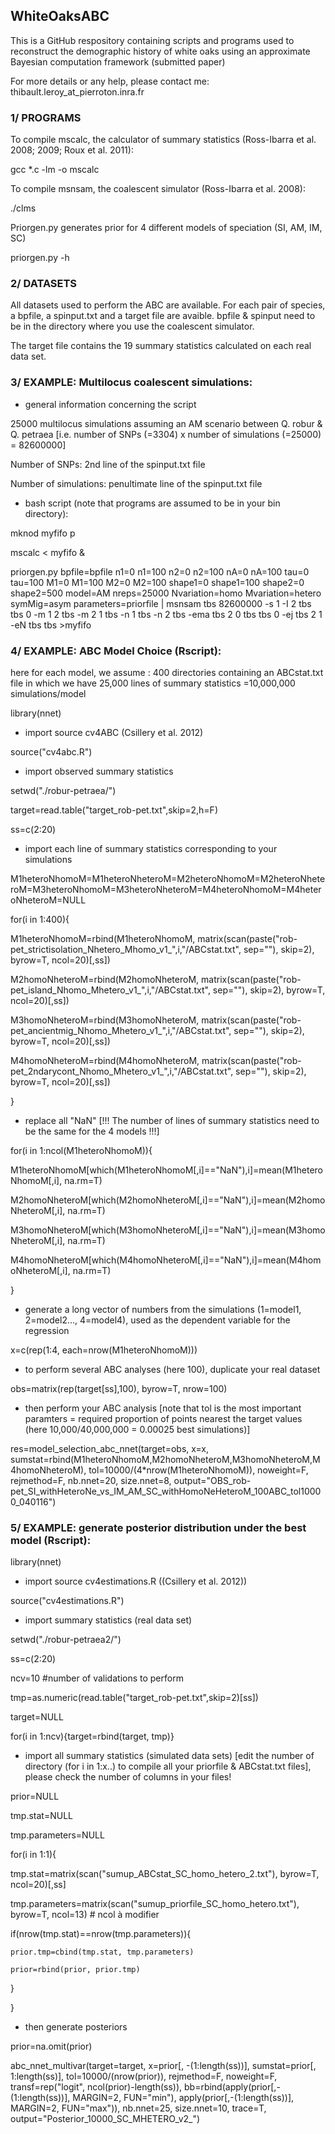 
## 									WhiteOaksABC 													


 This is a GitHub respository containing scripts and programs used to reconstruct the demographic history of white oaks using an approximate Bayesian computation framework (submitted paper)
 
 For more details or any help, please contact me: thibault.leroy_at_pierroton.inra.fr


### 1/ PROGRAMS

To compile mscalc, the calculator of summary statistics (Ross-Ibarra et al. 2008; 2009; Roux et al. 2011):

gcc *.c -lm -o mscalc

To compile msnsam, the coalescent simulator (Ross-Ibarra et al. 2008):

./clms

Priorgen.py generates prior for 4 different models of speciation (SI, AM, IM, SC)

priorgen.py -h




### 2/ DATASETS

 All datasets used to perform the ABC are available. For each pair of species, a bpfile, a spinput.txt and a target file are avaible. bpfile & spinput need to be in the directory where you use the coalescent simulator. 
 
 The target file contains the 19 summary statistics calculated on each real data set.




### 3/ EXAMPLE: Multilocus coalescent simulations:

- general information concerning the script

25000 multilocus simulations assuming an AM scenario between Q. robur & Q. petraea [i.e. number of SNPs (=3304) x number of simulations (=25000) = 82600000]

Number of SNPs: 2nd line of the spinput.txt file

Number of simulations: penultimate line of the spinput.txt file



- bash script (note that programs are assumed to be in your bin directory):

mknod myfifo p

mscalc < myfifo &

priorgen.py bpfile=bpfile n1=0 n1=100 n2=0 n2=100 nA=0 nA=100 tau=0 tau=100 M1=0 M1=100 M2=0 M2=100 shape1=0 shape1=100 shape2=0 shape2=500 model=AM nreps=25000 Nvariation=homo Mvariation=hetero symMig=asym parameters=priorfile | msnsam tbs 82600000 -s 1 -I 2 tbs tbs 0 -m 1 2 tbs -m 2 1 tbs -n 1 tbs -n 2 tbs -ema tbs 2 0 tbs tbs 0 -ej tbs 2 1 -eN tbs tbs >myfifo




### 4/ EXAMPLE: ABC Model Choice (Rscript):

here for each model, we assume : 400 directories containing an ABCstat.txt file in which we have 25,000 lines of summary statistics =10,000,000 simulations/model

library(nnet)
- import source cv4ABC (Csillery et al. 2012)

source("cv4abc.R")

- import observed summary statistics

setwd("./robur-petraea/")

target=read.table("target_rob-pet.txt",skip=2,h=F)

ss=c(2:20)

- import each line of summary statistics corresponding to your simulations

M1heteroNhomoM=M1heteroNheteroM=M2heteroNhomoM=M2heteroNheteroM=M3heteroNhomoM=M3heteroNheteroM=M4heteroNhomoM=M4heteroNheteroM=NULL

for(i in 1:400){

  M1heteroNhomoM=rbind(M1heteroNhomoM, matrix(scan(paste("rob-pet_strictisolation_Nhetero_Mhomo_v1_",i,"/ABCstat.txt", sep=""), skip=2), byrow=T, ncol=20)[,ss])

  M2homoNheteroM=rbind(M2homoNheteroM, matrix(scan(paste("rob-pet_island_Nhomo_Mhetero_v1_",i,"/ABCstat.txt", sep=""), skip=2), byrow=T, ncol=20)[,ss])

  M3homoNheteroM=rbind(M3homoNheteroM, matrix(scan(paste("rob-pet_ancientmig_Nhomo_Mhetero_v1_",i,"/ABCstat.txt", sep=""), skip=2), byrow=T, ncol=20)[,ss])

  M4homoNheteroM=rbind(M4homoNheteroM, matrix(scan(paste("rob-pet_2ndarycont_Nhomo_Mhetero_v1_",i,"/ABCstat.txt", sep=""), skip=2), byrow=T, ncol=20)[,ss])

}

- replace all "NaN" [!!! The number of lines of summary statistics need to be the same for the 4 models !!!]

for(i in 1:ncol(M1heteroNhomoM)){

  M1heteroNhomoM[which(M1heteroNhomoM[,i]=="NaN"),i]=mean(M1heteroNhomoM[,i], na.rm=T)

  M2homoNheteroM[which(M2homoNheteroM[,i]=="NaN"),i]=mean(M2homoNheteroM[,i], na.rm=T)

  M3homoNheteroM[which(M3homoNheteroM[,i]=="NaN"),i]=mean(M3homoNheteroM[,i], na.rm=T)

  M4homoNheteroM[which(M4homoNheteroM[,i]=="NaN"),i]=mean(M4homoNheteroM[,i], na.rm=T)

}


- generate a long vector of numbers from the simulations (1=model1, 2=model2..., 4=model4), used as the dependent variable for the regression

x=c(rep(1:4, each=nrow(M1heteroNhomoM)))


- to perform several ABC analyses (here 100), duplicate your real dataset

obs=matrix(rep(target[ss],100), byrow=T, nrow=100)

- then perform your ABC analysis [note that tol is the most important paramters = required proportion of points nearest the target values (here 10,000/40,000,000 = 0.00025 best simulations)]

res=model_selection_abc_nnet(target=obs, x=x, sumstat=rbind(M1heteroNhomoM,M2homoNheteroM,M3homoNheteroM,M4homoNheteroM), tol=10000/(4*nrow(M1heteroNhomoM)), noweight=F, rejmethod=F, nb.nnet=20, size.nnet=8, output="OBS_rob-pet_SI_withHeteroNe_vs_IM_AM_SC_withHomoNeHeteroM_100ABC_tol10000_040116")




### 5/ EXAMPLE: generate posterior distribution under the best model (Rscript):

library(nnet)

- import source cv4estimations.R ((Csillery et al. 2012))

source("cv4estimations.R")


- import summary statistics (real data set)

setwd("./robur-petraea2/")

ss=c(2:20)

ncv=10 #number of validations to perform

tmp=as.numeric(read.table("target_rob-pet.txt",skip=2)[ss])

target=NULL

for(i in 1:ncv){target=rbind(target, tmp)}

- import all summary statistics (simulated data sets) [edit the number of directory (for i in 1:x..) to compile all your priorfile & ABCstat.txt files], please check the number of columns in your files!

prior=NULL

tmp.stat=NULL

tmp.parameters=NULL

for(i in 1:1){ 

  tmp.stat=matrix(scan("sumup_ABCstat_SC_homo_hetero_2.txt"), byrow=T, ncol=20)[,ss] 

  tmp.parameters=matrix(scan("sumup_priorfile_SC_homo_hetero.txt"), byrow=T, ncol=13) # ncol à modifier

  if(nrow(tmp.stat)==nrow(tmp.parameters)){

    prior.tmp=cbind(tmp.stat, tmp.parameters)

    prior=rbind(prior, prior.tmp)
  }

}

- then generate posteriors 

prior=na.omit(prior)

abc_nnet_multivar(target=target, x=prior[, -(1:length(ss))], sumstat=prior[, 1:length(ss)], tol=10000/(nrow(prior)), 
rejmethod=F, noweight=F, transf=rep("logit", ncol(prior)-length(ss)), bb=rbind(apply(prior[,-(1:length(ss))], MARGIN=2, FUN="min"), apply(prior[,-(1:length(ss))], MARGIN=2, FUN="max")), nb.nnet=25, size.nnet=10, trace=T, output="Posterior_10000_SC_MHETERO_v2_")
